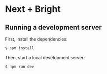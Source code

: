# Next + Bright

## Running a development server

First, install the dependencies:

```bash
$ npm install
```

Then, start a local development server:

```bash
$ npm run dev
```
